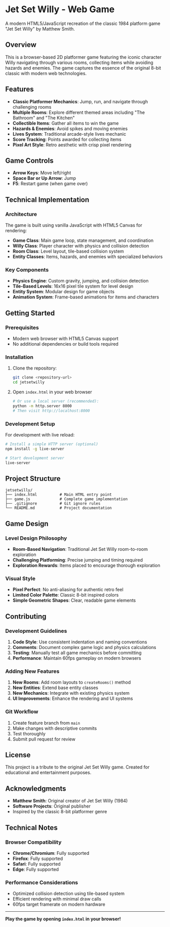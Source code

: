 # Jet Set Willy - Web Game

A modern HTML5/JavaScript recreation of the classic 1984 platform game "Jet Set Willy" by Matthew Smith.

## Overview

This is a browser-based 2D platformer game featuring the iconic character Willy navigating through various rooms, collecting items while avoiding hazards and enemies. The game captures the essence of the original 8-bit classic with modern web technologies.

## Features

- **Classic Platformer Mechanics**: Jump, run, and navigate through challenging rooms
- **Multiple Rooms**: Explore different themed areas including "The Bathroom" and "The Kitchen"
- **Collectible Items**: Gather all items to win the game
- **Hazards & Enemies**: Avoid spikes and moving enemies
- **Lives System**: Traditional arcade-style lives mechanic
- **Score Tracking**: Points awarded for collecting items
- **Pixel Art Style**: Retro aesthetic with crisp pixel rendering

## Game Controls

- **Arrow Keys**: Move left/right
- **Space Bar or Up Arrow**: Jump
- **F5**: Restart game (when game over)

## Technical Implementation

### Architecture

The game is built using vanilla JavaScript with HTML5 Canvas for rendering:

- **Game Class**: Main game loop, state management, and coordination
- **Willy Class**: Player character with physics and collision detection
- **Room Class**: Level layout, tile-based collision system
- **Entity Classes**: Items, hazards, and enemies with specialized behaviors

### Key Components

- **Physics Engine**: Custom gravity, jumping, and collision detection
- **Tile-Based Levels**: 16x16 pixel tile system for level design
- **Entity System**: Modular design for game objects
- **Animation System**: Frame-based animations for items and characters

## Getting Started

### Prerequisites

- Modern web browser with HTML5 Canvas support
- No additional dependencies or build tools required

### Installation

1. Clone the repository:
   ```bash
   git clone <repository-url>
   cd jetsetwilly
   ```

2. Open `index.html` in your web browser
   ```bash
   # Or use a local server (recommended):
   python -m http.server 8000
   # Then visit http://localhost:8000
   ```

### Development Setup

For development with live reload:

```bash
# Install a simple HTTP server (optional)
npm install -g live-server

# Start development server
live-server
```

## Project Structure

```
jetsetwilly/
├── index.html          # Main HTML entry point
├── game.js             # Complete game implementation
├── .gitignore          # Git ignore rules
└── README.md           # Project documentation
```

## Game Design

### Level Design Philosophy

- **Room-Based Navigation**: Traditional Jet Set Willy room-to-room exploration
- **Challenging Platforming**: Precise jumping and timing required
- **Exploration Rewards**: Items placed to encourage thorough exploration

### Visual Style

- **Pixel Perfect**: No anti-aliasing for authentic retro feel
- **Limited Color Palette**: Classic 8-bit inspired colors
- **Simple Geometric Shapes**: Clear, readable game elements

## Contributing

### Development Guidelines

1. **Code Style**: Use consistent indentation and naming conventions
2. **Comments**: Document complex game logic and physics calculations
3. **Testing**: Manually test all game mechanics before committing
4. **Performance**: Maintain 60fps gameplay on modern browsers

### Adding New Features

1. **New Rooms**: Add room layouts to `createRooms()` method
2. **New Entities**: Extend base entity classes
3. **New Mechanics**: Integrate with existing physics system
4. **UI Improvements**: Enhance the rendering and UI systems

### Git Workflow

1. Create feature branch from `main`
2. Make changes with descriptive commits
3. Test thoroughly
4. Submit pull request for review

## License

This project is a tribute to the original Jet Set Willy game. Created for educational and entertainment purposes.

## Acknowledgments

- **Matthew Smith**: Original creator of Jet Set Willy (1984)
- **Software Projects**: Original publisher
- Inspired by the classic 8-bit platformer genre

## Technical Notes

### Browser Compatibility

- **Chrome/Chromium**: Fully supported
- **Firefox**: Fully supported  
- **Safari**: Fully supported
- **Edge**: Fully supported

### Performance Considerations

- Optimized collision detection using tile-based system
- Efficient rendering with minimal draw calls
- 60fps target framerate on modern hardware

---

**Play the game by opening `index.html` in your browser!**